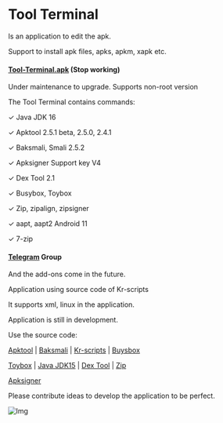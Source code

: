 # Tool Terminal

Is an application to edit the apk.

Support to install apk files, apks, apkm, xapk etc.

#### [Tool-Terminal.apk]() (Stop working)

Under maintenance to upgrade. Supports non-root version

The Tool Terminal contains commands:

✓ Java JDK 16

✓ Apktool 2.5.1 beta, 2.5.0, 2.4.1

✓ Baksmali, Smali 2.5.2

✓ Apksigner Support key V4

✓ Dex Tool 2.1

✓ Busybox, Toybox

✓ Zip, zipalign, zipsigner

✓ aapt, aapt2 Android 11

✓ 7-zip 

#### [Telegram](https://t.me/Tool_Terminal) Group

And the add-ons come in the future.

Application using source code of Kr-scripts

It supports xml, linux in the application.

Application is still in development.


Use the source code:

[Apktool](https://github.com/iBotPeaches/Apktool) | [Baksmali](https://github.com/JesusFreke/smali) | [Kr-scripts](https://github.com/helloklf/kr-scripts) | [Buysbox](https://github.com/Magisk-Modules-Repo/busybox-ndk)

[Toybox](http://landley.net/toybox/bin) | [Java JDK15](https://github.com/AdoptOpenJDK/openjdk16-binaries) | [Dex Tool](https://github.com/pxb1988/dex2jar) | [Zip](https://github.com/Magisk-Modules-Repo/zipsigner)

[Apksigner](https://github.com/fornwall/apksigner)



Please contribute ideas to develop the application to be perfect.

![Img](https://github.com/kakathic/Tool-Tool/releases/download/Img/IMG.jpg)
